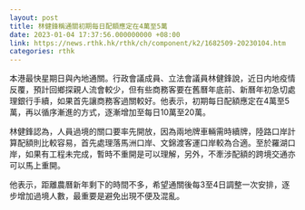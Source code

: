 ```yaml
---
layout: post
title: 林健鋒稱通關初期每日配額應定在4萬至5萬
date: 2023-01-04 17:37:56.000000000 +08:00
link: https://news.rthk.hk/rthk/ch/component/k2/1682509-20230104.htm
categories: rthk
---
```


本港最快星期日與內地通關。行政會議成員、立法會議員林健鋒說，近日内地疫情反覆，預計回鄉探親人流會較少，但有些商務客要在舊曆年底前、新曆年初急切處理銀行手續，如果首先讓商務客過關較好。他表示，初期每日配額應定在4萬至5萬，再以循序漸進的方式，逐漸增加至每日10萬至20萬。

林健鋒認為，人員過境的關口要率先開放，因為兩地牌車輛需時續牌，陸路口岸計算配額則比較容易，首先處理落馬洲口岸、文錦渡客運口岸較為合適。至於羅湖口岸，如果有工程未完成，暫時不重開是可以理解，另外，不牽涉配額的跨境交通亦可以馬上重開。

他表示，距離農曆新年剩下的時間不多，希望通關後每3至4日調整一次安排，逐步增加過境人數，最重要是避免出現不便及混亂。
